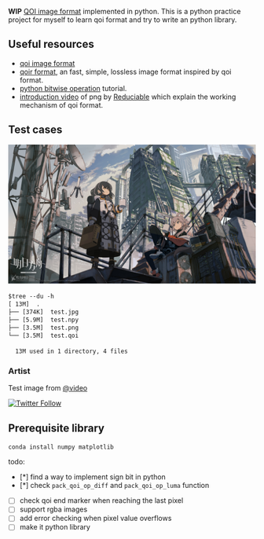 **WIP** [QOI image format](https://github.com/phoboslab/qoi) implemented in python.
This is a python practice project for myself to learn qoi format and try to write an python library.

## Useful resources
* [qoi image format](https://qoiformat.org)
* [qoir format](https://github.com/nigeltao/qoir), an fast, simple, lossless image format inspired by qoi format.
* [python bitwise operation](https://realpython.com/python-bitwise-operators/) tutorial.
* [introduction video](https://www.bilibili.com/video/BV1Wg411d7Kp) of png by [Reduciable](https://www.youtube.com/@Reducible) which explain the working mechanism of qoi format.

## Test cases

![test image](./data/background.jpg)

```shell
$tree --du -h
[ 13M]  .
├── [374K]  test.jpg
├── [5.9M]  test.npy
├── [3.5M]  test.png
└── [3.5M]  test.qoi

  13M used in 1 directory, 4 files
```

### Artist

Test image from [@video](https://www.bilibili.com/video/BV11z4y1X7V5/)

[![Twitter Follow](https://img.shields.io/twitter/follow/@arcticcave)](https://twitter.com/arcticcave)

## Prerequisite library

```shell
conda install numpy matplotlib
```

todo:
* [*] find a way to implement sign bit in python
* [*] check `pack_qoi_op_diff` and `pack_qoi_op_luma` function
* [ ] check qoi end marker when reaching the last pixel
* [ ] support rgba images
* [ ] add error checking when pixel value overflows
* [ ] make it python library

